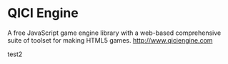 # QICI Engine

A free JavaScript game engine library with a web-based comprehensive suite of toolset for making HTML5 games. http://www.qiciengine.com 

test2
